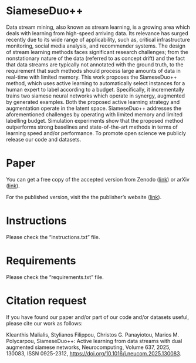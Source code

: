 # SiameseDuo++

Data stream mining, also known as stream learning, is a growing area which deals with learning from high-speed arriving data. Its relevance has surged recently due to its wide range of applicability, such as, critical infrastructure monitoring, social media analysis, and recommender systems. The design of stream learning methods faces significant research challenges; from the nonstationary nature of the data (referred to as concept drift) and the fact that data streams are typically not annotated with the ground truth, to the requirement that such methods should process large amounts of data in real-time with limited memory. This work proposes the SiameseDuo++ method, which uses active learning to automatically select instances for a human expert to label according to a budget. Specifically, it incrementally trains two siamese neural networks which operate in synergy, augmented by generated examples. Both the proposed active learning strategy and augmentation operate in the latent space. SiameseDuo++ addresses the aforementioned challenges by operating with limited memory and limited labelling budget. Simulation experiments show that the proposed method outperforms strong baselines and state-of-the-art methods in terms of learning speed and/or performance. To promote open science we publicly release our code and datasets.

# Paper

You can get a free copy of the accepted version from Zenodo ([link](https://zenodo.org/records/15127904)) or arXiv ([link](https://arxiv.org/abs/2504.04613)).

For the published version, visit the the publisher’s website ([link](https://www.sciencedirect.com/science/article/pii/S0925231225007556)).

# Instructions
Please check the “instructions.txt” file.

# Requirements
Please check the “requirements.txt” file.

# Citation request
If you have found our paper and/or part of our code and/or datasets useful, please cite our work as follows:

Kleanthis Malialis, Stylianos Filippou, Christos G. Panayiotou, Marios M. Polycarpou, SiameseDuo++: Active learning from data streams with dual augmented siamese networks, Neurocomputing, Volume 637, 2025, 130083, ISSN 0925-2312, https://doi.org/10.1016/j.neucom.2025.130083.

